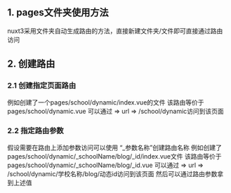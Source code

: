 ## 1. pages文件夹使用方法
nuxt3采用文件夹自动生成路由的方法，直接新建文件夹/文件即可直接通过路由访问

## 2. 创建路由
### 2.1 创建指定页面路由
例如创建了一个pages/school/dynamic/index.vue的文件
该路由等价于pages/school/dynamic.vue
可以通过 => url => /school/dynamic访问到该页面

### 2.2 指定路由参数
假设需要在路由上添加参数访问可以使用 “_参数名称”创建路由名称
例如创建了pages/school/dynamic/_schoolName/blog/_id/index.vue文件
该路由等价于 pages/school/dynamic/_schoolName/blog/_id.vue
可以通过 => url => /school/dynamic/学校名称/blog/动态id访问到该页面
然后可以通过路由参数拿到上述值